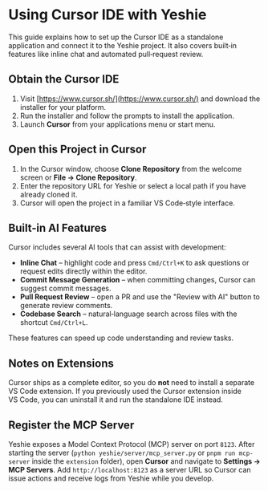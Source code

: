 # Using Cursor IDE with Yeshie

This guide explains how to set up the Cursor IDE as a standalone application and connect it to the Yeshie project. It also covers built‑in features like inline chat and automated pull‑request review.

## Obtain the Cursor IDE

1. Visit [https://www.cursor.sh/](https://www.cursor.sh/) and download the installer for your platform.
2. Run the installer and follow the prompts to install the application.
3. Launch **Cursor** from your applications menu or start menu.

## Open this Project in Cursor

1. In the Cursor window, choose **Clone Repository** from the welcome screen or **File → Clone Repository**.
2. Enter the repository URL for Yeshie or select a local path if you have already cloned it.
3. Cursor will open the project in a familiar VS Code‑style interface.

## Built‑in AI Features

Cursor includes several AI tools that can assist with development:

- **Inline Chat** – highlight code and press `Cmd/Ctrl+K` to ask questions or request edits directly within the editor.
- **Commit Message Generation** – when committing changes, Cursor can suggest commit messages.
- **Pull Request Review** – open a PR and use the "Review with AI" button to generate review comments.
- **Codebase Search** – natural‑language search across files with the shortcut `Cmd/Ctrl+L`.

These features can speed up code understanding and review tasks.

## Notes on Extensions

Cursor ships as a complete editor, so you do **not** need to install a separate VS Code extension. If you previously used the Cursor extension inside VS Code, you can uninstall it and run the standalone IDE instead.

## Register the MCP Server

Yeshie exposes a Model Context Protocol (MCP) server on port `8123`. After starting the server (`python yeshie/server/mcp_server.py` or `pnpm run mcp-server` inside the `extension` folder), open **Cursor** and navigate to **Settings → MCP Servers**.
Add `http://localhost:8123` as a server URL so Cursor can issue actions and receive logs from Yeshie while you develop.


